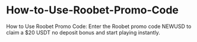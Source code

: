 # How-to-Use-Roobet-Promo-Code
How to Use Roobet Promo Code: Enter the Roobet promo code NEWUSD to claim a $20 USDT no deposit bonus and start playing instantly.
